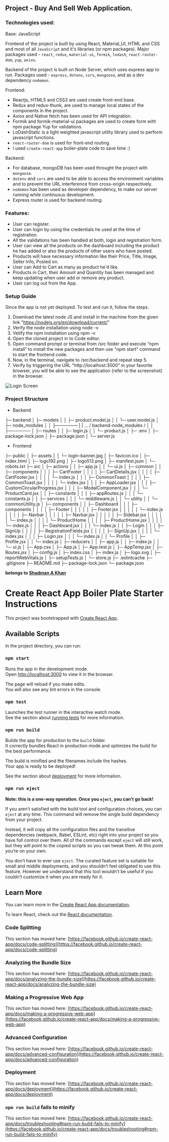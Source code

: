 ## Project - Buy And Sell Web Application.

### Technologies used:

Base: JavaScript

Frontend of the project is built by using React, Material_UI, HTML and CSS and most of all `JavaScript` and it's libraries (or npm packages).
Major packages used - `react`, `redux`, `material-ui`, `formik`, `lodash`, `react-router-dom`, `yup`, `axios`.

Backend of the project is built on Node Server, which uses express app to run.
Packages used - `express`, `dotenv`, `cors`, `mongoose`, and as a dev dependency `nodemon`.

Frontend:
- Reactjs, HTML5 and CSS3 are used create front-end base.
- Redux and redux-thunk, are used to manage local states of the components in the project.
- Axios and Native fetch has been used for API integration.
- Formik and formik-material-ui packages are used to create form with npm package Yup for validations.
- LoDashStatic is a light weighted javascript utility library used to perform javascript functions.
- `react-router-dom` is used for front-end routing.
- I used `create-react-app` boiler-plate code to save time :)

Backend:
- For database, mongoDB has been used throught the project with `mongoose`.
- `dotenv` and `cors` are used to be able to access the environment variables and to prevent the URL interference from cross-origin respectively.
- `nodemon` has been used as developer dependency, to make our server running while continuous development.
- Express router is used for backend routing.

### Features:

- User can register.
- User can login by using the credentials he used at the time of registration.
- All the validations has been handled at both, login and registration form.
- User can view all the products on the dashboard including the product he has added or also the products of other users who have posted.
- Products will have necessary information like their Price, Title, Image, Seller Info, Posted on.
- User can Add to Cart as many as product he'd like.
- Products in Cart, their Amount and Quantity has been managed and keep updating when user add or remove any product.
- User can log out from the App.

### Setup Guide

Since the app is not yet deployed. To test and run it, follow the steps.

1. Download the latest node JS and install in the machine from the given link "https://nodejs.org/en/download/current/"
2. Verify the node installation using node -v
3. Vetify the npm installation using npm -v
4. Open the cloned project in to Code editor.
5. Open command prompt or terminal from /src folder and execute  “npm install” to install the new packages and then use "npm start" command to start the frontend code.
6. Now, in the terminal, navigate to /src/backend and repeat step 5.
7. Verify by triggering the URL "http://localhost:3000" in your favorite browser, you will be able to see the application (refer to the screenshot) in the browser.

![Login Screen](https://i.imgur.com/G3UdbHL.jpg)

### Project Structure 

- Backend

├─ backend
│  ├─ models
│  │  ├─ product.model.js
│  │  └─ user.model.js
│  ├─ node_modules
│  │  ├───────
|  |  ... / backend-node_modules /
│  │  ├───────
│  ├─ routes
│  │  ├─ login.js
│  │  └─ product.js
│  ├─ .env
│  ├─ package-lock.json
│  ├─ package.json
│  └─ server.js


- Frontend

├─ public
│  ├─ assets
│  │  └─ login-banner.jpg
│  ├─ favicon.ico
│  ├─ index.html
│  ├─ logo192.png
│  ├─ logo512.png
│  ├─ manifest.json
│  └─ robots.txt
├─ src
│  ├─ actions
│  │  ├─ app.js
│  │  └─ ui.js
│  ├─ common
│  │  ├─ components
│  │  │  ├─ CartFooter
│  │  │  │  ├─ CartDetails.jsx
│  │  │  │  ├─ CartFooter.jsx
│  │  │  │  └─ index.js
│  │  │  ├─ CommonToast
│  │  │  │  ├─ CommonToast.jsx
│  │  │  │  └─ index.jsx
│  │  │  ├─ AppLoader.jsx
│  │  │  ├─ CustomCircularProgress.jsx
│  │  │  ├─ ModalComponent.jsx
│  │  │  └─ ProductCard.jsx
│  │  ├─ constants
│  │  │  ├─ appRoutes.js
│  │  │  └─ constants.js
│  │  ├─ services
│  │  │  └─ middleware.js
│  │  └─ utility
│  │     └─ commonUtility.js
│  ├─ components
│  │  ├─ Dashboard
│  │  │  ├─ components
│  │  │  │  ├─ Footer
│  │  │  │  │  ├─ Footer.jsx
│  │  │  │  │  └─ index.js
│  │  │  │  ├─ Navbar
│  │  │  │  │  ├─ Navbar.jsx
│  │  │  │  │  ├─ Sidebar.jsx
│  │  │  │  │  └─ index.js
│  │  │  │  └─ ProductHome
│  │  │  │     ├─ ProductHome.jsx
│  │  │  │     └─ index.js
│  │  │  ├─ Dashboard.jsx
│  │  │  └─ index.js
│  │  ├─ Login
│  │  │  ├─ SignUp
│  │  │  │  ├─ RegistrationFields.jsx
│  │  │  │  ├─ SignUp.jsx
│  │  │  │  └─ index.jsx
│  │  │  ├─ Login.jsx
│  │  │  └─ index.js
│  │  └─ Profile
│  │     ├─ Profile.jsx
│  │     └─ index.js
│  ├─ reducers
│  │  ├─ app.js
│  │  ├─ index.js
│  │  └─ ui.js
│  ├─ App.css
│  ├─ App.js
│  ├─ App.test.js
│  ├─ AppTemp.jsx
│  ├─ Routes.jsx
│  ├─ config.js
│  ├─ index.css
│  ├─ index.js
│  ├─ logo.svg
│  ├─ reportWebVitals.js
│  ├─ setupTests.js
│  └─ store.js
├─ .eslintcache
├─ .gitignore
├─ README.md
├─ package-lock.json
└─ package.json


**belongs to [Shadman A Khan](https://github.com/shadmankhan/)**




# Create React App Boiler Plate Starter Instructions

This project was bootstrapped with [Create React App](https://github.com/facebook/create-react-app).

## Available Scripts

In the project directory, you can run:

### `npm start`

Runs the app in the development mode.\
Open [http://localhost:3000](http://localhost:3000) to view it in the browser.

The page will reload if you make edits.\
You will also see any lint errors in the console.

### `npm test`

Launches the test runner in the interactive watch mode.\
See the section about [running tests](https://facebook.github.io/create-react-app/docs/running-tests) for more information.

### `npm run build`

Builds the app for production to the `build` folder.\
It correctly bundles React in production mode and optimizes the build for the best performance.

The build is minified and the filenames include the hashes.\
Your app is ready to be deployed!

See the section about [deployment](https://facebook.github.io/create-react-app/docs/deployment) for more information.

### `npm run eject`

**Note: this is a one-way operation. Once you `eject`, you can’t go back!**

If you aren’t satisfied with the build tool and configuration choices, you can `eject` at any time. This command will remove the single build dependency from your project.

Instead, it will copy all the configuration files and the transitive dependencies (webpack, Babel, ESLint, etc) right into your project so you have full control over them. All of the commands except `eject` will still work, but they will point to the copied scripts so you can tweak them. At this point you’re on your own.

You don’t have to ever use `eject`. The curated feature set is suitable for small and middle deployments, and you shouldn’t feel obligated to use this feature. However we understand that this tool wouldn’t be useful if you couldn’t customize it when you are ready for it.

## Learn More

You can learn more in the [Create React App documentation](https://facebook.github.io/create-react-app/docs/getting-started).

To learn React, check out the [React documentation](https://reactjs.org/).

### Code Splitting

This section has moved here: [https://facebook.github.io/create-react-app/docs/code-splitting](https://facebook.github.io/create-react-app/docs/code-splitting)

### Analyzing the Bundle Size

This section has moved here: [https://facebook.github.io/create-react-app/docs/analyzing-the-bundle-size](https://facebook.github.io/create-react-app/docs/analyzing-the-bundle-size)

### Making a Progressive Web App

This section has moved here: [https://facebook.github.io/create-react-app/docs/making-a-progressive-web-app](https://facebook.github.io/create-react-app/docs/making-a-progressive-web-app)

### Advanced Configuration

This section has moved here: [https://facebook.github.io/create-react-app/docs/advanced-configuration](https://facebook.github.io/create-react-app/docs/advanced-configuration)

### Deployment

This section has moved here: [https://facebook.github.io/create-react-app/docs/deployment](https://facebook.github.io/create-react-app/docs/deployment)

### `npm run build` fails to minify

This section has moved here: [https://facebook.github.io/create-react-app/docs/troubleshooting#npm-run-build-fails-to-minify](https://facebook.github.io/create-react-app/docs/troubleshooting#npm-run-build-fails-to-minify)
